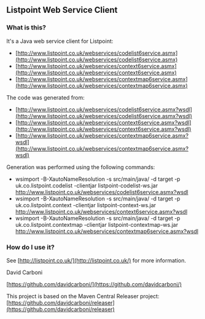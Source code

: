 
Listpoint Web Service Client
--------


### What is this?

It's a Java web service client for Listpoint: 

 * [http://www.listpoint.co.uk/webservices/codelist6service.asmx](http://www.listpoint.co.uk/webservices/codelist6service.asmx)
 * [http://www.listpoint.co.uk/webservices/context6service.asmx](http://www.listpoint.co.uk/webservices/context6service.asmx)
 * [http://www.listpoint.co.uk/webservices/contextmap6service.asmx](http://www.listpoint.co.uk/webservices/contextmap6service.asmx)

The code was generated from:

 * [http://www.listpoint.co.uk/webservices/codelist6service.asmx?wsdl](http://www.listpoint.co.uk/webservices/codelist6service.asmx?wsdl)
 * [http://www.listpoint.co.uk/webservices/context6service.asmx?wsdl](http://www.listpoint.co.uk/webservices/context6service.asmx?wsdl)
 * [http://www.listpoint.co.uk/webservices/contextmap6service.asmx?wsdl](http://www.listpoint.co.uk/webservices/contextmap6service.asmx?wsdl)
 
Generation was performed using the following commands:

 * wsimport -B-XautoNameResolution -s src/main/java/ -d target -p uk.co.listpoint.codelist -clientjar listpoint-codelist-ws.jar http://www.listpoint.co.uk/webservices/codelist6service.asmx?wsdl
 * wsimport -B-XautoNameResolution -s src/main/java/ -d target -p uk.co.listpoint.context -clientjar listpoint-context-ws.jar http://www.listpoint.co.uk/webservices/context6service.asmx?wsdl
 * wsimport -B-XautoNameResolution -s src/main/java/ -d target -p uk.co.listpoint.contextmap -clientjar listpoint-contextmap-ws.jar http://www.listpoint.co.uk/webservices/contextmap6service.asmx?wsdl



### How do I use it?

See [http://listpoint.co.uk/](http://listpoint.co.uk/) for more information.

		
David Carboni

[https://github.com/davidcarboni/](https://github.com/davidcarboni/)

This project is based on the Maven Central Releaser project: [https://github.com/davidcarboni/releaser](https://github.com/davidcarboni/releaser)
